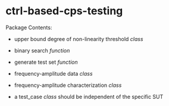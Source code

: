 # ctrl-based-cps-testing

Package Contents:

 * upper bound degree of non-linearity threshold _class_
 * binary search _function_
 * generate test set _function_
 * frequency-amplitude data _class_
 * frequency-amplitude characterization _class_

 * a test_case _class_ should be independent of the specific SUT